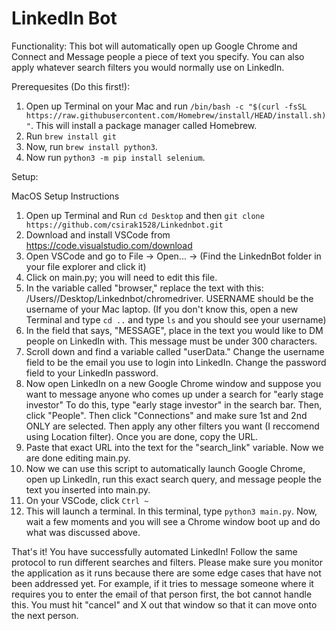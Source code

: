 # LinkedIn Bot

Functionality: This bot will automatically open up Google Chrome and Connect and Message people a piece of text you specify. You can also apply whatever search filters you would normally use on LinkedIn. 


Prerequesites (Do this first!): 

1) Open up Terminal on your Mac and run `/bin/bash -c "$(curl -fsSL https://raw.githubusercontent.com/Homebrew/install/HEAD/install.sh)"`. This will install a package manager called Homebrew. 
2) Run `brew install git` 
3) Now, run `brew install python3`. 
4) Now run `python3 -m pip install selenium`.

Setup: 

MacOS Setup Instructions

1) Open up Terminal and Run `cd Desktop` and then `git clone https://github.com/csirak1528/Linkednbot.git`
2) Download and install VSCode from https://code.visualstudio.com/download
3) Open VSCode and go to File -> Open... -> (Find the LinkednBot folder in your file explorer and click it) 
4) Click on main.py; you will need to edit this file. 
5) In the variable called "browser," replace the text with this: /Users/<USERNAME>/Desktop/Linkednbot/chromedriver. USERNAME should be the username of your Mac laptop. (If you don't know this, open a new Terminal and type `cd ..` and type `ls` and you should see your username) 
7) In the field that says, "MESSAGE", place in the text you would like to DM people on LinkedIn with. This message must be under 300 characters. 
8) Scroll down and find a variable called "userData." Change the username field to be the email you use to login into LinkedIn. Change the password field to your LinkedIn password. 
9) Now open LinkedIn on a new Google Chrome window and suppose you want to message anyone who comes up under a search for "early stage investor" To do this, type "early stage investor" in the search bar. Then, click "People". Then click "Connections" and make sure 1st and 2nd ONLY are selected. Then apply any other filters you want (I reccomend using Location filter). Once you are done, copy the URL. 
10) Paste that exact URL into the text for the "search_link" variable. Now we are done editing main.py. 
11) Now we can use this script to automatically launch Google Chrome, open up LinkedIn, run this exact search query, and message people the text you inserted into main.py. 
12) On your VSCode, click `Ctrl ~`
13) This will launch a terminal. In this terminal, type `python3 main.py`. Now, wait a few moments and you will see a Chrome window boot up and do what was discussed above. 

That's it! You have successfully automated LinkedIn! 
Follow the same protocol to run different searches and filters. Please make sure you monitor the application as it runs because there are some edge cases that have not been addressed yet. For example, if it tries to message someone where it requires you to enter the email of that person first, the bot cannot handle this. You must hit "cancel" and X out that window so that it can move onto the next person. 
  


